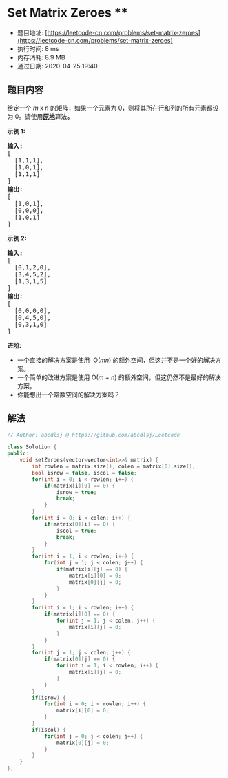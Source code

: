 # Set Matrix Zeroes **
- 题目地址: [https://leetcode-cn.com/problems/set-matrix-zeroes](https://leetcode-cn.com/problems/set-matrix-zeroes)
- 执行时间: 8 ms
- 内存消耗: 8.9 MB
- 通过日期: 2020-04-25 19:40

## 题目内容
<p>给定一个 <em>m</em> x <em>n</em> 的矩阵，如果一个元素为 0，则将其所在行和列的所有元素都设为 0。请使用<strong><a href="http://baike.baidu.com/item/%E5%8E%9F%E5%9C%B0%E7%AE%97%E6%B3%95" target="_blank">原地</a></strong>算法<strong>。</strong></p>

<p><strong>示例 1:</strong></p>

<pre><strong>输入:</strong> 
[
  [1,1,1],
  [1,0,1],
  [1,1,1]
]
<strong>输出:</strong> 
[
  [1,0,1],
  [0,0,0],
  [1,0,1]
]
</pre>

<p><strong>示例 2:</strong></p>

<pre><strong>输入:</strong> 
[
  [0,1,2,0],
  [3,4,5,2],
  [1,3,1,5]
]
<strong>输出:</strong> 
[
  [0,0,0,0],
  [0,4,5,0],
  [0,3,1,0]
]</pre>

<p><strong>进阶:</strong></p>

<ul>
	<li>一个直接的解决方案是使用  O(<em>m</em><em>n</em>) 的额外空间，但这并不是一个好的解决方案。</li>
	<li>一个简单的改进方案是使用 O(<em>m</em> + <em>n</em>) 的额外空间，但这仍然不是最好的解决方案。</li>
	<li>你能想出一个常数空间的解决方案吗？</li>
</ul>


## 解法
```cpp
// Author: abcdlsj @ https://github.com/abcdlsj/Leetcode

class Solution {
public:
    void setZeroes(vector<vector<int>>& matrix) {
        int rowlen = matrix.size(), colen = matrix[0].size();
        bool isrow = false, iscol = false;
        for(int i = 0; i < rowlen; i++) {
            if(matrix[i][0] == 0) {
                isrow = true;
                break;
            }
        }
        for(int i = 0; i < colen; i++) {
            if(matrix[0][i] == 0) {
                iscol = true;
                break;
            }
        }
        for(int i = 1; i < rowlen; i++) {
            for(int j = 1; j < colen; j++) {
                if(matrix[i][j] == 0) {
                    matrix[i][0] = 0;
                    matrix[0][j] = 0;
                }
            }
        }
        for(int i = 1; i < rowlen; i++) {
            if(matrix[i][0] == 0) {
                for(int j = 1; j < colen; j++) {
                    matrix[i][j] = 0;
                }
            }
        }
        for(int j = 1; j < colen; j++) {
            if(matrix[0][j] == 0) {
                for(int i = 1; i < rowlen; i++) {
                    matrix[i][j] = 0;
                }
            }
        }
        if(isrow) {
            for(int i = 0; i < rowlen; i++) {
                matrix[i][0] = 0;
            }
        }
        if(iscol) {
            for(int j = 0; j < colen; j++) {
                matrix[0][j] = 0;
            }
        }
    }
};

```